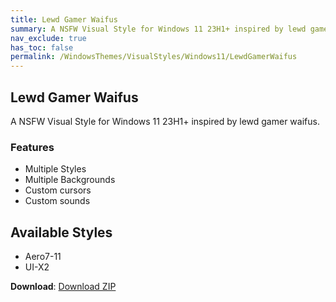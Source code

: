 ```yaml
---
title: Lewd Gamer Waifus
summary: A NSFW Visual Style for Windows 11 23H1+ inspired by lewd gamer waifus
nav_exclude: true
has_toc: false
permalink: /WindowsThemes/VisualStyles/Windows11/LewdGamerWaifus
---
```


## Lewd Gamer Waifus
A NSFW Visual Style for Windows 11 23H1+ inspired by lewd gamer waifus.

<div align="center">
<!-- <img src="https://gitlab.com/the-back-room/visual-styles/windows-11/nsfw/lewd-gamer-waifus/-/raw/main/Extras/Preview.bmp" alt="Preview" width="80%" /> -->
</div>

### Features

- Multiple Styles
- Multiple Backgrounds
- Custom cursors
- Custom sounds

## Available Styles

- Aero7-11
- UI-X2

**Download**: [Download ZIP](https://gitlab.com/the-back-room/visual-styles/windows-11/nsfw/lewd-gamer-waifus/-/archive/main/lewd-gamer-waifus-main.zip)